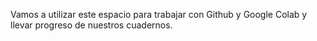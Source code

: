 Vamos a utilizar este espacio para trabajar con Github y Google Colab y llevar progreso de nuestros cuadernos.
